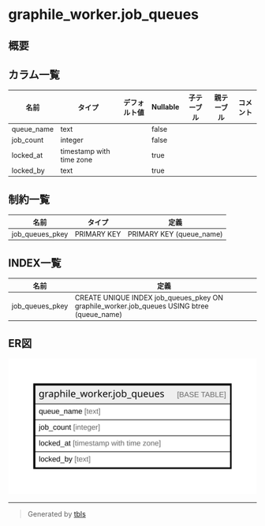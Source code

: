 # graphile_worker.job_queues

## 概要

## カラム一覧

| 名前 | タイプ | デフォルト値 | Nullable | 子テーブル | 親テーブル | コメント |
| ---- | ------ | ------------ | -------- | ---------- | ---------- | -------- |
| queue_name | text |  | false |  |  |  |
| job_count | integer |  | false |  |  |  |
| locked_at | timestamp with time zone |  | true |  |  |  |
| locked_by | text |  | true |  |  |  |

## 制約一覧

| 名前 | タイプ | 定義 |
| ---- | ---- | ---------- |
| job_queues_pkey | PRIMARY KEY | PRIMARY KEY (queue_name) |

## INDEX一覧

| 名前 | 定義 |
| ---- | ---------- |
| job_queues_pkey | CREATE UNIQUE INDEX job_queues_pkey ON graphile_worker.job_queues USING btree (queue_name) |

## ER図

![er](graphile_worker.job_queues.svg)

---

> Generated by [tbls](https://github.com/k1LoW/tbls)
